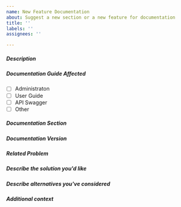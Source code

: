 ```yaml
---
name: New Feature Documentation
about: Suggest a new section or a new feature for documentation
title: ''
labels: ''
assignees: ''

---
```


##### Description
<!-- Briefly describe the feature being asked for. -->

##### Documentation Guide Affected
<!-- Select one or more documents -->
- [ ] Administraton
- [ ] User Guide
- [ ] API Swagger
- [ ] Other

##### Documentation Section
<!-- if the feature is part of an existing section enter that here -->

##### Documentation Version
<!-- Specify the version of the documentation this affects -->

##### Related Problem
<!-- Is your feature request realted to a problem? -->
<!-- If there are related issues or pulls to the feature link them here. -->

##### Describe the solution you'd like
<!-- A clear and concise description of what you want to happen. -->

##### Describe alternatives you've considered
<!-- A clear and concise description of any alternative solutions or features you've considered. -->

##### Additional context
<!-- Add any other context or screenshots about the feature request here. -->
